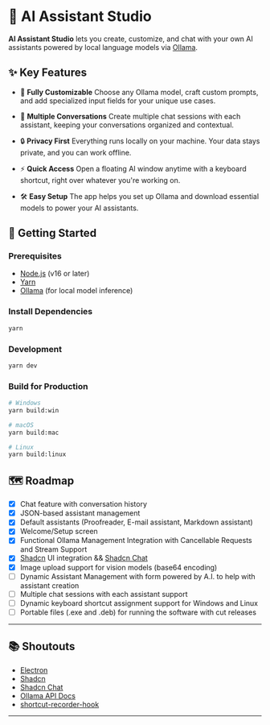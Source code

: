 # 🚀 AI Assistant Studio

**AI Assistant Studio** lets you create, customize, and chat with your own AI assistants powered by local language models via [Ollama](https://ollama.com/).

## ✨ Key Features

- 🎨 **Fully Customizable**
  Choose any Ollama model, craft custom prompts, and add specialized input fields for your unique use cases.

- 💬 **Multiple Conversations**
  Create multiple chat sessions with each assistant, keeping your conversations organized and contextual.

- 🔒 **Privacy First**
  Everything runs locally on your machine. Your data stays private, and you can work offline.

- ⚡ **Quick Access**
  Open a floating AI window anytime with a keyboard shortcut, right over whatever you're working on.

- 🛠 **Easy Setup**
  The app helps you set up Ollama and download essential models to power your AI assistants.

## 🚀 Getting Started

### Prerequisites

- [Node.js](https://nodejs.org/) (v16 or later)
- [Yarn](https://yarnpkg.com/)
- [Ollama](https://ollama.com/) (for local model inference)

### Install Dependencies

```bash
yarn
```

### Development

```bash
yarn dev
```

### Build for Production

```bash
# Windows
yarn build:win

# macOS
yarn build:mac

# Linux
yarn build:linux
```

## 🗺 Roadmap

- [X] Chat feature with conversation history
- [X] JSON-based assistant management
- [X] Default assistants (Proofreader, E-mail assistant, Markdown assistant)
- [X] Welcome/Setup screen
- [X] Functional Ollama Management Integration with Cancellable Requests and Stream Support
- [X] [Shadcn](https://ui.shadcn.com/) UI integration && [Shadcn Chat](https://github.com/jakobhoeg/shadcn-chat)
- [X] Image upload support for vision models (base64 encoding)
- [ ] Dynamic Assistant Management with form powered by A.I. to help with assistant creation
- [ ] Multiple chat sessions with each assistant support
- [ ] Dynamic keyboard shortcut assignment support for Windows and Linux
- [ ] Portable files (.exe and .deb) for running the software with cut releases

---

## 📚 Shoutouts

- [Electron](https://www.electronjs.org/)
- [Shadcn](https://ui.shadcn.com/)
- [Shadcn Chat](https://github.com/jakobhoeg/shadcn-chat)
- [Ollama API Docs](https://github.com/ollama/ollama/blob/main/docs/api.md)
- [shortcut-recorder-hook](https://github.com/BlazeStorm001/shortcut-recorder-hook)

---
